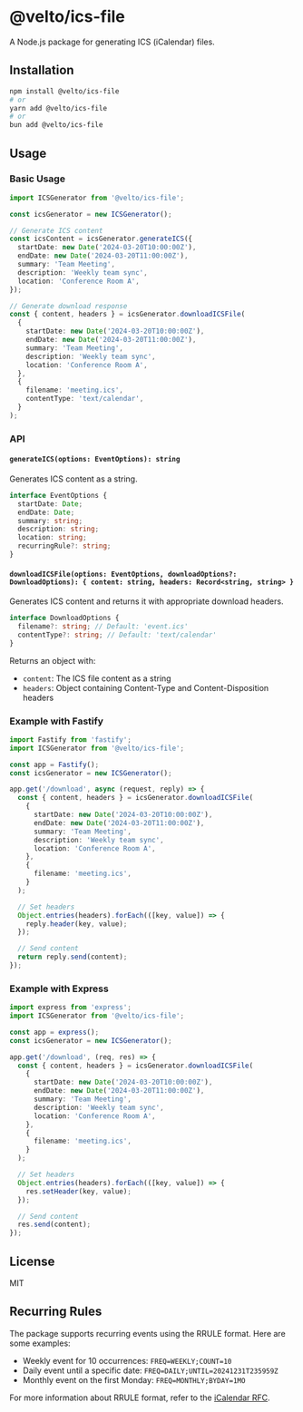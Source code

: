 # @velto/ics-file

A Node.js package for generating ICS (iCalendar) files.

## Installation

```bash
npm install @velto/ics-file
# or
yarn add @velto/ics-file
# or
bun add @velto/ics-file
```

## Usage

### Basic Usage

```typescript
import ICSGenerator from '@velto/ics-file';

const icsGenerator = new ICSGenerator();

// Generate ICS content
const icsContent = icsGenerator.generateICS({
  startDate: new Date('2024-03-20T10:00:00Z'),
  endDate: new Date('2024-03-20T11:00:00Z'),
  summary: 'Team Meeting',
  description: 'Weekly team sync',
  location: 'Conference Room A',
});

// Generate download response
const { content, headers } = icsGenerator.downloadICSFile(
  {
    startDate: new Date('2024-03-20T10:00:00Z'),
    endDate: new Date('2024-03-20T11:00:00Z'),
    summary: 'Team Meeting',
    description: 'Weekly team sync',
    location: 'Conference Room A',
  },
  {
    filename: 'meeting.ics',
    contentType: 'text/calendar',
  }
);
```

### API

#### `generateICS(options: EventOptions): string`

Generates ICS content as a string.

```typescript
interface EventOptions {
  startDate: Date;
  endDate: Date;
  summary: string;
  description: string;
  location: string;
  recurringRule?: string;
}
```

#### `downloadICSFile(options: EventOptions, downloadOptions?: DownloadOptions): { content: string, headers: Record<string, string> }`

Generates ICS content and returns it with appropriate download headers.

```typescript
interface DownloadOptions {
  filename?: string; // Default: 'event.ics'
  contentType?: string; // Default: 'text/calendar'
}
```

Returns an object with:

- `content`: The ICS file content as a string
- `headers`: Object containing Content-Type and Content-Disposition headers

### Example with Fastify

```typescript
import Fastify from 'fastify';
import ICSGenerator from '@velto/ics-file';

const app = Fastify();
const icsGenerator = new ICSGenerator();

app.get('/download', async (request, reply) => {
  const { content, headers } = icsGenerator.downloadICSFile(
    {
      startDate: new Date('2024-03-20T10:00:00Z'),
      endDate: new Date('2024-03-20T11:00:00Z'),
      summary: 'Team Meeting',
      description: 'Weekly team sync',
      location: 'Conference Room A',
    },
    {
      filename: 'meeting.ics',
    }
  );

  // Set headers
  Object.entries(headers).forEach(([key, value]) => {
    reply.header(key, value);
  });

  // Send content
  return reply.send(content);
});
```

### Example with Express

```typescript
import express from 'express';
import ICSGenerator from '@velto/ics-file';

const app = express();
const icsGenerator = new ICSGenerator();

app.get('/download', (req, res) => {
  const { content, headers } = icsGenerator.downloadICSFile(
    {
      startDate: new Date('2024-03-20T10:00:00Z'),
      endDate: new Date('2024-03-20T11:00:00Z'),
      summary: 'Team Meeting',
      description: 'Weekly team sync',
      location: 'Conference Room A',
    },
    {
      filename: 'meeting.ics',
    }
  );

  // Set headers
  Object.entries(headers).forEach(([key, value]) => {
    res.setHeader(key, value);
  });

  // Send content
  res.send(content);
});
```

## License

MIT

## Recurring Rules

The package supports recurring events using the RRULE format. Here are some examples:

- Weekly event for 10 occurrences: `FREQ=WEEKLY;COUNT=10`
- Daily event until a specific date: `FREQ=DAILY;UNTIL=20241231T235959Z`
- Monthly event on the first Monday: `FREQ=MONTHLY;BYDAY=1MO`

For more information about RRULE format, refer to the [iCalendar RFC](https://tools.ietf.org/html/rfc5545#section-3.8.5.3).
